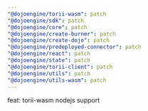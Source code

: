 ```yaml
---
"@dojoengine/torii-wasm": patch
"@dojoengine/sdk": patch
"@dojoengine/core": patch
"@dojoengine/create-burner": patch
"@dojoengine/create-dojo": patch
"@dojoengine/predeployed-connector": patch
"@dojoengine/react": patch
"@dojoengine/state": patch
"@dojoengine/torii-client": patch
"@dojoengine/utils": patch
"@dojoengine/utils-wasm": patch
---
```


feat: torii-wasm nodejs support
